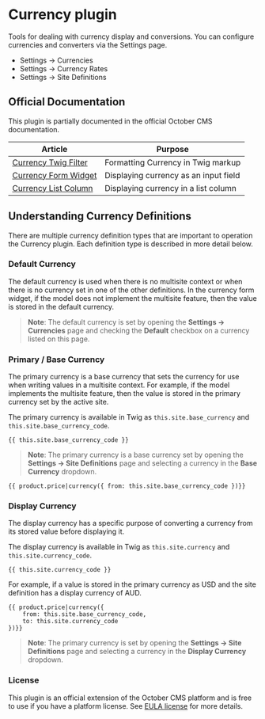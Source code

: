 # Currency plugin

Tools for dealing with currency display and conversions. You can configure currencies and converters via the Settings page.

- Settings → Currencies
- Settings → Currency Rates
- Settings → Site Definitions

## Official Documentation

This plugin is partially documented in the official October CMS documentation.

Article | Purpose
------- | --------
[Currency Twig Filter](https://docs.octobercms.com/3.x/markup/filter/currency.md) | Formatting Currency in Twig markup
[Currency Form Widget](https://docs.octobercms.com/3.x/element/form/widget-currency.md) | Displaying currency as an input field
[Currency List Column](https://docs.octobercms.com/3.x/element/lists/column-currency.md) | Displaying currency in a list column

## Understanding Currency Definitions

There are multiple currency definition types that are important to operation the Currency plugin. Each definition type is described in more detail below.

### Default Currency

The default currency is used when there is no multisite context or when there is no currency set in one of the other definitions. In the currency form widget, if the model does not implement the multisite feature, then the value is stored in the default currency.

> **Note**: The default currency is set by opening the **Settings → Currencies** page and checking the **Default** checkbox on a currency listed on this page.

### Primary / Base Currency

The primary currency is a base currency that sets the currency for use when writing values in a multisite context. For example, if the model implements the multisite feature, then the value is stored in the primary currency set by the active site.

The primary currency is available in Twig as `this.site.base_currency` and `this.site.base_currency_code`.

```twig
{{ this.site.base_currency_code }}
```

> **Note**: The primary currency is a base currency set by opening the **Settings → Site Definitions** page and selecting a currency in the **Base Currency** dropdown.

```twig
{{ product.price|currency({ from: this.site.base_currency_code })}}
```

### Display Currency

The display currency has a specific purpose of converting a currency from its stored value before displaying it.

The display currency is available in Twig as `this.site.currency` and `this.site.currency_code`.

```twig
{{ this.site.currency_code }}
```

For example, if a value is stored in the primary currency as USD and the site definition has a display currency of AUD.

```twig
{{ product.price|currency({
    from: this.site.base_currency_code,
    to: this.site.currency_code
})}}
```

> **Note**: The primary currency is set by opening the **Settings → Site Definitions** page and selecting a currency in the **Display Currency** dropdown.

### License

This plugin is an official extension of the October CMS platform and is free to use if you have a platform license. See [EULA license](LICENSE.md) for more details.
